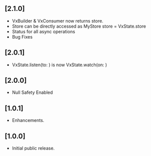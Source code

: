 ## [2.1.0]

- VxBuilder & VxConsumer now returns store.
- Store can be directly accessed as MyStore store = VxState.store
- Status for all async operations
- Bug Fixes

## [2.0.1]

- VxState.listen(to: ) is now VxState.watch(on: )

## [2.0.0]

- Null Safety Enabled

## [1.0.1]

- Enhancements.

## [1.0.0]

- Initial public release.

